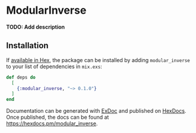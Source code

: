# ModularInverse

**TODO: Add description**

## Installation

If [available in Hex](https://hex.pm/docs/publish), the package can be installed
by adding `modular_inverse` to your list of dependencies in `mix.exs`:

```elixir
def deps do
  [
    {:modular_inverse, "~> 0.1.0"}
  ]
end
```

Documentation can be generated with [ExDoc](https://github.com/elixir-lang/ex_doc)
and published on [HexDocs](https://hexdocs.pm). Once published, the docs can
be found at <https://hexdocs.pm/modular_inverse>.

